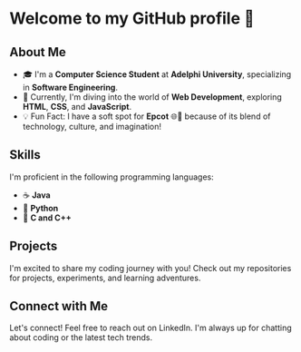 # Welcome to my GitHub profile 👋

## About Me
- 🎓 I'm a **Computer Science Student** at **Adelphi University**, specializing in **Software Engineering**.
- 🌱 Currently, I'm diving into the world of **Web Development**, exploring **HTML**, **CSS**, and **JavaScript**.
- 💡 Fun Fact: I have a soft spot for **Epcot** 🌐🌟 because of its blend of technology, culture, and imagination!

## Skills
I'm proficient in the following programming languages:
- ☕ **Java**
- 🐍 **Python**
- 🔢 **C and C++**

## Projects
I'm excited to share my coding journey with you! Check out my repositories for projects, experiments, and learning adventures.

## Connect with Me
Let's connect! Feel free to reach out on LinkedIn. I'm always up for chatting about coding or the latest tech trends.


<!-- 
### Hi there 👋

My Name is Aidan McNamara,

I'm not quite sure of what to specialize in but I am interested in Web, Mobile Application devlopment 

**Aidmac88992/Aidmac88992** is a ✨ _special_ ✨ repository because its `README.md` (this file) appears on your GitHub profile.

Here are some ideas to get you started:

- 🔭 I’m currently working on ...
- 🌱 I’m currently learning ...
- 👯 I’m looking to collaborate on ...
- 🤔 I’m looking for help with ...
- 💬 Ask me about ...
- 📫 How to reach me: ...
- 😄 Pronouns: ...

-->
